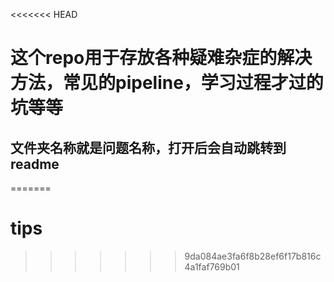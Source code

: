<<<<<<< HEAD
# 这个repo用于存放各种疑难杂症的解决方法，常见的pipeline，学习过程才过的坑等等
## 文件夹名称就是问题名称，打开后会自动跳转到readme
=======
# tips
>>>>>>> 9da084ae3fa6f8b28ef6f17b816c4a1faf769b01
